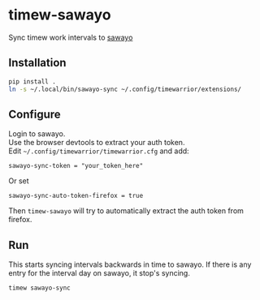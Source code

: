 # timew-sawayo

Sync timew work intervals to [sawayo](https://sawayo.de)

## Installation
```bash
pip install .
ln -s ~/.local/bin/sawayo-sync ~/.config/timewarrior/extensions/
```

## Configure
Login to sawayo.  
Use the browser devtools to extract your auth token.  
Edit `~/.config/timewarrior/timewarrior.cfg` and add:
```
sawayo-sync-token = "your_token_here"
```
Or set
```
sawayo-sync-auto-token-firefox = true
```
Then `timew-sawayo` will try to automatically extract the auth token from firefox.

## Run
This starts syncing intervals backwards in time to sawayo. 
If there is any entry for the interval day on sawayo, it stop's syncing.
```bash
timew sawayo-sync
```
